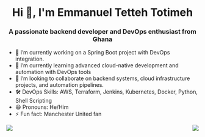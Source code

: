<h1 align="center">Hi 👋, I'm Emmanuel Tetteh Totimeh</h1>
<h3 align="center">A passionate backend developer and DevOps enthusiast from Ghana</h3>

- 🔭 I’m currently working on a Spring Boot project with DevOps integration.  
- 🌱 I’m currently learning advanced cloud-native development and automation with DevOps tools  
- 👯 I’m looking to collaborate on backend systems, cloud infrastructure projects, and automation pipelines.  
- 🛠️ DevOps Skills: AWS, Terraform, Jenkins, Kubernetes, Docker, Python, Shell Scripting  
- 😄 Pronouns: He/Him  
- ⚡ Fun fact: Manchester United fan  



<div style="display:flex; align-items: center; justify-content: space-between; gap: 16px;">
 <img src="https://github-readme-streak-stats.herokuapp.com/?user=Weber-droid&theme=ayu-mirage&hide_border=true"/>
 <img src="https://github-readme-stats.vercel.app/api?username=Weber-droid&show_icons=true&include_all_commits=true&theme=ayu-mirage&hide_border=true&count_private=true"/>
</div>  

